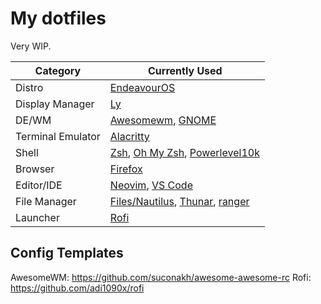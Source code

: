 # My dotfiles

Very WIP.

| Category | Currently Used |
| --- | --- |
| Distro | [EndeavourOS](https://endeavouros.com/) |
| Display Manager | [Ly](https://github.com/fairyglade/ly) |
| DE/WM | [Awesomewm](https://awesomewm.org/), [GNOME](https://www.gnome.org/) |
| Terminal Emulator | [Alacritty](https://github.com/alacritty/alacritty) |
| Shell | [Zsh](https://www.zsh.org), [Oh My Zsh](https://ohmyz.sh/), [Powerlevel10k](https://github.com/romkatv/powerlevel10k) |
| Browser | [Firefox](https://www.mozilla.org/en-US/firefox/browsers/) |
| Editor/IDE | [Neovim](https://github.com/neovim/neovim), [VS Code](https://code.visualstudio.com/) |
| File Manager | [Files/Nautilus](https://wiki.gnome.org/action/show/Apps/Files?action=show&redirect=Apps%2FNautilus), [Thunar](https://docs.xfce.org/xfce/thunar/start), [ranger](https://github.com/ranger/ranger) |
| Launcher | [Rofi](https://github.com/davatorium/rofi) |

## Config Templates

AwesomeWM: https://github.com/suconakh/awesome-awesome-rc
Rofi: https://github.com/adi1090x/rofi

